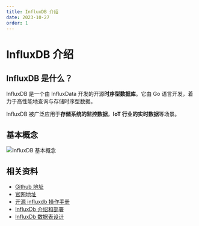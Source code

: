 ```yaml
---
title: InfluxDB 介绍
date: 2023-10-27
order: 1
---
```


# InfluxDB 介绍

## InfluxDB 是什么？

InfluxDB 是一个由 InfluxData 开发的开源**时序型数据库**。它由 Go 语言开发，着力于高性能地查询与存储时序型数据。

InfluxDB 被广泛应用于**存储系统的监控数据**，**IoT 行业的实时数据**等场景。

## 基本概念

![InfluxDB 基本概念](https://cdn.jsdelivr.net/gh/AlexChen68/OSS@master/images/2023/20231027153002.png)

## 相关资料

- [Github 地址](https://github.com/influxdata/influxdb)
- [官网地址](https://www.influxdata.com/)
- [开源 influxdb 操作手册](https://tanjiti.github.io/2018/11/15/%E5%BC%80%E6%BA%90influxdb%E6%93%8D%E4%BD%9C%E6%89%8B%E5%86%8C/)
- [InfluxDb 介绍和部署](http://www.heartthinkdo.com/?p=1679)
- [InfluxDb 数据表设计](http://www.heartthinkdo.com/?p=2325)